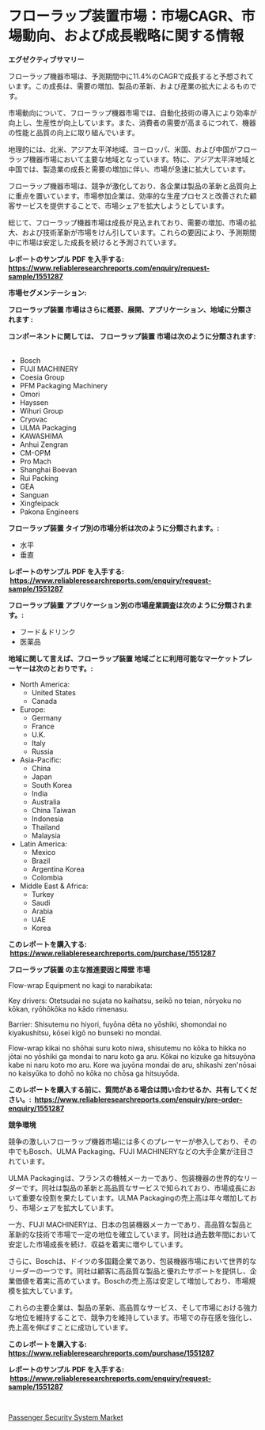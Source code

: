 <p><h1>フローラップ装置市場：市場CAGR、市場動向、および成長戦略に関する情報</h1></p><p><strong>エグゼクティブサマリー</strong></p>
<p><p>フローラップ機器市場は、予測期間中に11.4%のCAGRで成長すると予想されています。この成長は、需要の増加、製品の革新、および産業の拡大によるものです。</p><p>市場動向について、フローラップ機器市場では、自動化技術の導入により効率が向上し、生産性が向上しています。また、消費者の需要が高まるにつれて、機器の性能と品質の向上に取り組んでいます。</p><p>地理的には、北米、アジア太平洋地域、ヨーロッパ、米国、および中国がフローラップ機器市場において主要な地域となっています。特に、アジア太平洋地域と中国では、製造業の成長と需要の増加に伴い、市場が急速に拡大しています。</p><p>フローラップ機器市場は、競争が激化しており、各企業は製品の革新と品質向上に重点を置いています。市場参加企業は、効率的な生産プロセスと改善された顧客サービスを提供することで、市場シェアを拡大しようとしています。</p><p>総じて、フローラップ機器市場は成長が見込まれており、需要の増加、市場の拡大、および技術革新が市場をけん引しています。これらの要因により、予測期間中に市場は安定した成長を続けると予測されています。</p></p>
<p><strong>レポートのサンプル PDF を入手する: <a href="https://www.reliableresearchreports.com/enquiry/request-sample/1551287">https://www.reliableresearchreports.com/enquiry/request-sample/1551287</a></strong></p>
<p><strong>市場セグメンテーション:</strong></p>
<p><strong> フローラップ装置 市場はさらに概要、展開、アプリケーション、地域に分類されます :</strong></p>
<p><strong>コンポーネントに関しては、 フローラップ装置 市場は次のように分類されます: &nbsp;</strong></p>
<p><ul><li>Bosch</li><li>FUJI MACHINERY</li><li>Coesia Group</li><li>PFM Packaging Machinery</li><li>Omori</li><li>Hayssen</li><li>Wihuri Group</li><li>Cryovac</li><li>ULMA Packaging</li><li>KAWASHIMA</li><li>Anhui Zengran</li><li>CM-OPM</li><li>Pro Mach</li><li>Shanghai Boevan</li><li>Rui Packing</li><li>GEA</li><li>Sanguan</li><li>Xingfeipack</li><li>Pakona Engineers</li></ul></p>
<p><strong> フローラップ装置 タイプ別の市場分析は次のように分類されます。:</strong></p>
<p><ul><li>水平</li><li>垂直</li></ul></p>
<p><strong>レポートのサンプル PDF を入手する: &nbsp;<a href="https://www.reliableresearchreports.com/enquiry/request-sample/1551287">https://www.reliableresearchreports.com/enquiry/request-sample/1551287</a></strong></p>
<p><strong> フローラップ装置 アプリケーション別の市場産業調査は次のように分類されます。:</strong></p>
<p><ul><li>フード＆ドリンク</li><li>医薬品</li></ul></p>
<p><strong>地域に関して言えば、フローラップ装置 地域ごとに利用可能なマーケットプレーヤーは次のとおりです。:</strong></p>
<p><ul>
    <li>
        North America:
        <ul>
            <li>United States</li>
            <li>Canada</li>
        </ul>
    </li>
    <li>
        Europe:
        <ul>
            <li>Germany</li>
            <li>France</li>
            <li>U.K.</li>
            <li>Italy</li>
            <li>Russia</li>
        </ul>
    </li>
    <li>
        Asia-Pacific:
        <ul>
            <li>China</li>
            <li>Japan</li>
            <li>South Korea</li>
            <li>India</li>
            <li>Australia</li>
            <li>China Taiwan</li>
            <li>Indonesia</li>
            <li>Thailand</li>
            <li>Malaysia</li>
        </ul>
    </li>
    <li>
        Latin America:
        <ul>
            <li>Mexico</li>
            <li>Brazil</li>
            <li>Argentina Korea</li>
            <li>Colombia</li>
        </ul>
    </li>
    <li>
        Middle East & Africa:
        <ul>
            <li>Turkey</li>
            <li>Saudi</li>
            <li>Arabia</li>
            <li>UAE</li>
            <li>Korea</li>
        </ul>
    </li>
    </ul></p>
<p><strong>このレポートを購入する: &nbsp;<a href="https://www.reliableresearchreports.com/purchase/1551287">https://www.reliableresearchreports.com/purchase/1551287</a></strong></p>
<p><strong>フローラップ装置 の主な推進要因と障壁 市場</strong></p>
<p><p>Flow-wrap Equipment no kagi to narabikata:</p><p>Key drivers: Otetsudai no sujata no kaihatsu, seikō no teian, nōryoku no kōkan, ryōhōkōka no kādo rimenasu.</p><p>Barrier: Shisutemu no hiyori, fuyōna dēta no yōshiki, shomondai no kiyakushitsu, kōsei kigō no bunseki no mondai.</p><p>Flow-wrap kikai no shōhai suru koto niwa, shisutemu no kōka to hikka no jōtai no yōshiki ga mondai to naru koto ga aru. Kōkai no kizuke ga hitsuyōna kabe ni naru koto mo aru. Kore wa juyōna mondai de aru, shikashi zen'nōsai no kaisyūka to dohō no kōka no chōsa ga hitsuyōda.</p></p>
<p><strong>このレポートを購入する前に、質問がある場合は問い合わせるか、共有してください。:&nbsp; <a href="https://www.reliableresearchreports.com/enquiry/pre-order-enquiry/1551287">https://www.reliableresearchreports.com/enquiry/pre-order-enquiry/1551287</a></strong></p>
<p><strong>競争環境</strong></p>
<p><p>競争の激しいフローラップ機器市場には多くのプレーヤーが参入しており、その中でもBosch、ULMA Packaging、FUJI MACHINERYなどの大手企業が注目されています。</p><p>ULMA Packagingは、フランスの機械メーカーであり、包装機器の世界的なリーダーです。同社は製品の革新と高品質なサービスで知られており、市場成長において重要な役割を果たしています。ULMA Packagingの売上高は年々増加しており、市場シェアを拡大しています。</p><p>一方、FUJI MACHINERYは、日本の包装機器メーカーであり、高品質な製品と革新的な技術で市場で一定の地位を確立しています。同社は過去数年間において安定した市場成長を続け、収益を着実に増やしています。</p><p>さらに、Boschは、ドイツの多国籍企業であり、包装機器市場において世界的なリーダーの一つです。同社は顧客に高品質な製品と優れたサポートを提供し、企業価値を着実に高めています。Boschの売上高は安定して増加しており、市場規模を拡大しています。</p><p>これらの主要企業は、製品の革新、高品質なサービス、そして市場における強力な地位を維持することで、競争力を維持しています。市場での存在感を強化し、売上高を伸ばすことに成功しています。</p></p>
<p><strong>このレポートを購入する: &nbsp; <a href="https://www.reliableresearchreports.com/purchase/1551287">https://www.reliableresearchreports.com/purchase/1551287</a></strong></p>
<p><strong>レポートのサンプル PDF を入手する: &nbsp;<a href="https://www.reliableresearchreports.com/enquiry/request-sample/1551287">https://www.reliableresearchreports.com/enquiry/request-sample/1551287</a></strong><strong></strong></p>
<p>&nbsp;</p>
<p><p><a href="https://noble-drawer-34c.notion.site/Passenger-Security-System-Market-Growth-Market-Trends-COVID-19-Impact-and-Forecasts-for-period-fr-233e14262b25417b81c3e9d7de31be22">Passenger Security System Market</a></p></p>
